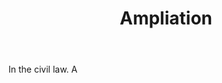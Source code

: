 ---
title: Ampliation
letter: A
permalink: "/definitions/bld-ampliation.html"
body: In the civil law. A
published_at: '2018-07-07'
source: Black's Law Dictionary 2nd Ed (1910)
layout: post
---